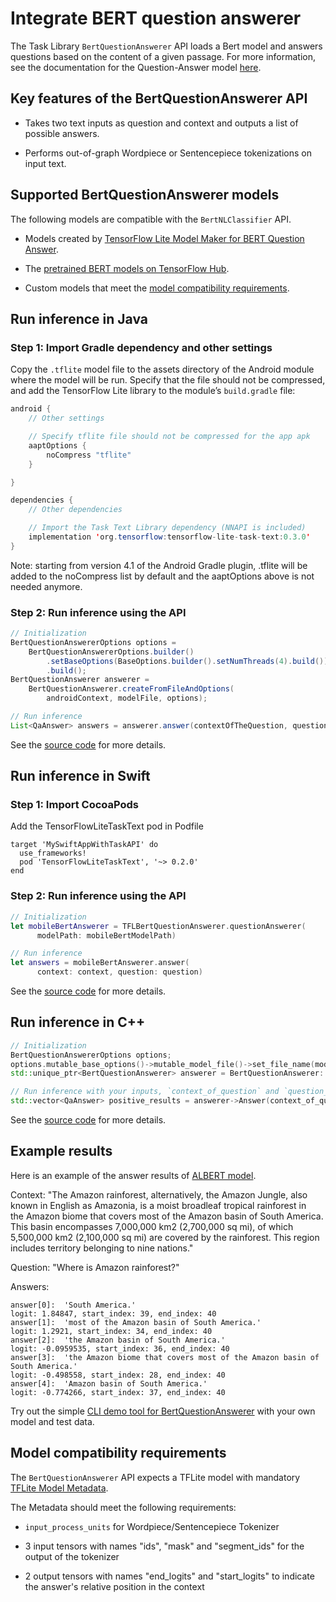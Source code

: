 # Integrate BERT question answerer

The Task Library `BertQuestionAnswerer` API loads a Bert model and answers
questions based on the content of a given passage. For more information, see the
documentation for the Question-Answer model
<a href="../../examples/bert_qa/overview">here</a>.

## Key features of the BertQuestionAnswerer API

*   Takes two text inputs as question and context and outputs a list of possible
    answers.

*   Performs out-of-graph Wordpiece or Sentencepiece tokenizations on input
    text.

## Supported BertQuestionAnswerer models

The following models are compatible with the `BertNLClassifier` API.

*   Models created by
    [TensorFlow Lite Model Maker for BERT Question Answer](https://www.tensorflow.org/lite/models/modify/model_maker/question_answer).

*   The
    [pretrained BERT models on TensorFlow Hub](https://tfhub.dev/tensorflow/collections/lite/task-library/bert-question-answerer/1).

*   Custom models that meet the
    [model compatibility requirements](#model-compatibility-requirements).

## Run inference in Java

### Step 1: Import Gradle dependency and other settings

Copy the `.tflite` model file to the assets directory of the Android module
where the model will be run. Specify that the file should not be compressed, and
add the TensorFlow Lite library to the module’s `build.gradle` file:

```java
android {
    // Other settings

    // Specify tflite file should not be compressed for the app apk
    aaptOptions {
        noCompress "tflite"
    }

}

dependencies {
    // Other dependencies

    // Import the Task Text Library dependency (NNAPI is included)
    implementation 'org.tensorflow:tensorflow-lite-task-text:0.3.0'
}
```

Note: starting from version 4.1 of the Android Gradle plugin, .tflite will be
added to the noCompress list by default and the aaptOptions above is not needed
anymore.

### Step 2: Run inference using the API

```java
// Initialization
BertQuestionAnswererOptions options =
    BertQuestionAnswererOptions.builder()
        .setBaseOptions(BaseOptions.builder().setNumThreads(4).build())
        .build();
BertQuestionAnswerer answerer =
    BertQuestionAnswerer.createFromFileAndOptions(
        androidContext, modelFile, options);

// Run inference
List<QaAnswer> answers = answerer.answer(contextOfTheQuestion, questionToAsk);
```

See the
[source code](https://github.com/tensorflow/tflite-support/blob/master/tensorflow_lite_support/java/src/java/org/tensorflow/lite/task/text/qa/BertQuestionAnswerer.java)
for more details.

## Run inference in Swift

### Step 1: Import CocoaPods

Add the TensorFlowLiteTaskText pod in Podfile

```
target 'MySwiftAppWithTaskAPI' do
  use_frameworks!
  pod 'TensorFlowLiteTaskText', '~> 0.2.0'
end
```

### Step 2: Run inference using the API

```swift
// Initialization
let mobileBertAnswerer = TFLBertQuestionAnswerer.questionAnswerer(
      modelPath: mobileBertModelPath)

// Run inference
let answers = mobileBertAnswerer.answer(
      context: context, question: question)
```

See the
[source code](https://github.com/tensorflow/tflite-support/blob/master/tensorflow_lite_support/ios/task/text/qa/Sources/TFLBertQuestionAnswerer.h)
for more details.

## Run inference in C++

```c++
// Initialization
BertQuestionAnswererOptions options;
options.mutable_base_options()->mutable_model_file()->set_file_name(model_path);
std::unique_ptr<BertQuestionAnswerer> answerer = BertQuestionAnswerer::CreateFromOptions(options).value();

// Run inference with your inputs, `context_of_question` and `question_to_ask`.
std::vector<QaAnswer> positive_results = answerer->Answer(context_of_question, question_to_ask);
```

See the
[source code](https://github.com/tensorflow/tflite-support/blob/master/tensorflow_lite_support/cc/task/text/bert_question_answerer.h)
for more details.

## Example results

Here is an example of the answer results of
[ALBERT model](https://tfhub.dev/tensorflow/lite-model/albert_lite_base/squadv1/1).

Context: "The Amazon rainforest, alternatively, the Amazon Jungle, also known in
English as Amazonia, is a moist broadleaf tropical rainforest in the Amazon
biome that covers most of the Amazon basin of South America. This basin
encompasses 7,000,000 km2 (2,700,000 sq mi), of which
5,500,000 km2 (2,100,000 sq mi) are covered by the rainforest. This region
includes territory belonging to nine nations."

Question: "Where is Amazon rainforest?"

Answers:

```
answer[0]:  'South America.'
logit: 1.84847, start_index: 39, end_index: 40
answer[1]:  'most of the Amazon basin of South America.'
logit: 1.2921, start_index: 34, end_index: 40
answer[2]:  'the Amazon basin of South America.'
logit: -0.0959535, start_index: 36, end_index: 40
answer[3]:  'the Amazon biome that covers most of the Amazon basin of South America.'
logit: -0.498558, start_index: 28, end_index: 40
answer[4]:  'Amazon basin of South America.'
logit: -0.774266, start_index: 37, end_index: 40

```

Try out the simple
[CLI demo tool for BertQuestionAnswerer](https://github.com/tensorflow/tflite-support/blob/master/tensorflow_lite_support/examples/task/text/desktop/README.md#bert-question-answerer)
with your own model and test data.

## Model compatibility requirements

The `BertQuestionAnswerer` API expects a TFLite model with mandatory
[TFLite Model Metadata](../../models/convert/metadata).

The Metadata should meet the following requirements:

*   `input_process_units` for Wordpiece/Sentencepiece Tokenizer

*   3 input tensors with names "ids", "mask" and "segment_ids" for the output of
    the tokenizer

*   2 output tensors with names "end_logits" and "start_logits" to indicate the
    answer's relative position in the context
